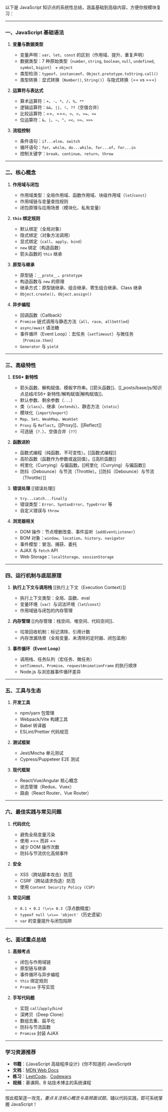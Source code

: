 以下是 JavaScript 知识点的系统性总结，涵盖基础到高级内容，方便你按模块复习：

---

### 一、JavaScript 基础语法

1. **变量与数据类型**

   - 变量声明：`var`、`let`、`const` 的区别（作用域、提升、重复声明）
   - 数据类型：7 种原始类型（`number`, `string`, `boolean`, `null`, `undefined`, `symbol`, `bigint`） + `object`
   - 类型检测：`typeof`、`instanceof`、`Object.prototype.toString.call()`
   - 类型转换：显式转换（`Number()`, `String()`）与隐式转换（\=\= vs \=\=\=）

2. **运算符与表达式**

   - 算术运算符：`+`、`-`、`*`、`/`、`%`、`**`
   - 逻辑运算符：`&&`、`||`、`!`、`??`（空值合并）
   - 比较运算符：\=\=、\=\=\=、`>`、`<`、`>=`、`<=`
   - 位运算符：`&`、`|`、`~`、`^`、`<<`、`>>`、`>>>`

3. **流程控制**
   - 条件语句：`if...else`、`switch`
   - 循环语句：`for`、`while`、`do...while`、`for...of`、`for...in`
   - 控制关键字：`break`、`continue`、`return`、`throw`

---

### 二、核心概念

1. **作用域与闭包**

   - 作用域类型：全局作用域、函数作用域、块级作用域（`let`/`const`）
   - 作用域链与变量查找规则
   - 闭包原理与应用场景（模块化、私有变量）

2. **`this` 绑定规则**

   - 默认绑定（全局对象）
   - 隐式绑定（对象方法调用）
   - 显式绑定（`call`、`apply`、`bind`）
   - `new` 绑定（构造函数）
   - 箭头函数的 `this` 继承

3. **原型与继承**

   - 原型链：`__proto__`、`prototype`
   - 构造函数与 `new` 的原理
   - 继承方式：原型链继承、组合继承、寄生组合继承、Class 继承
   - `Object.create()`、`Object.assign()`

4. **异步编程**
   - 回调函数（Callback）
   - `Promise` 链式调用与静态方法（`all`、`race`、`allSettled`）
   - `async/await` 语法糖
   - 事件循环（Event Loop）：宏任务（`setTimeout`）与微任务（`Promise.then`）
   - `Generator` 与 `yield`

---

### 三、高级特性

1. **ES6+ 新特性**

   - 箭头函数、解构赋值、模板字符串。[[箭头函数]]、[[_posts/base/js/知识点总结/ES6+ 新特性/解构赋值|解构赋值]]、
   - 默认参数、剩余参数（`...`）
   - 类（`class`）、继承（`extends`）、静态方法（`static`）
   - 模块化（`import`/`export`）
   - `Map`、`Set`、`WeakMap`、`WeakSet`
   - `Proxy` 与 `Reflect`。[[Proxy]]、[[Reflect]]
   - 可选链（`?.`）、空值合并（`??`）

2. **函数进阶**

   - 函数式编程（纯函数、不可变性）。[[函数式编程]]
   - 高阶函数（函数作为参数或返回值）。[[高阶函数]]
   - 柯里化（Currying）与偏函数。[[柯里化（Currying）与偏函数]]
   - 防抖（Debounce）与节流（Throttle）。[[防抖（Debounce）与节流（Throttle）]]

3. **错误处理**
[[错误处理]]
   - `try...catch...finally`
   - 错误类型：`Error`、`SyntaxError`、`TypeError` 等
   - 自定义错误与 `throw`

4. **浏览器相关**
   - DOM 操作：节点增删改查、事件监听（`addEventListener`）
   - BOM 对象：`window`、`location`、`history`、`navigator`
   - 事件模型：冒泡、捕获、委托
   - AJAX 与 `fetch` API
   - Web Storage：`localStorage`、`sessionStorage`

---

### 四、运行机制与底层原理

1. **执行上下文与调用栈**
[[执行上下文（Execution Context）]]
   - 执行上下文类型：全局、函数、eval
   - 变量环境（`var`）与词法环境（`let`/`const`）
   - 作用域链与闭包的内存管理

2. **内存管理**
[[内存管理：栈空间、堆空间、代码空间]]、
   - 垃圾回收机制：标记清除、引用计数
   - 内存泄漏场景（全局变量、未清除的定时器、闭包滥用）

3. **事件循环（Event Loop）**
   - 调用栈、任务队列（宏任务、微任务）
   - `setTimeout`、`Promise`、`requestAnimationFrame` 的执行顺序
   - Node.js 与浏览器事件循环差异

---

### 五、工具与生态

1. **开发工具**

   - npm/yarn 包管理
   - Webpack/Vite 构建工具
   - Babel 转译器
   - ESLint/Prettier 代码规范

2. **测试框架**

   - Jest/Mocha 单元测试
   - Cypress/Puppeteer E2E 测试

3. **现代框架**
   - React/Vue/Angular 核心概念
   - 状态管理（Redux、Vuex）
   - 路由（React Router、Vue Router）

---

### 六、最佳实践与常见问题

1. **代码优化**

   - 避免全局变量污染
   - 使用 \=\=\= 而非 \=\=
   - 减少 DOM 操作次数
   - 防抖与节流优化高频事件

2. **安全**

   - XSS（跨站脚本攻击）防范
   - CSRF（跨站请求伪造）防范
   - 使用 `Content Security Policy (CSP)`

3. **常见问题**
   - `0.1 + 0.2 !\=\= 0.3`（浮点数精度）
   - `typeof null \=\== 'object'`（历史遗留）
   - `var` 的变量提升与闭包陷阱

---

### 七、面试重点总结

1. **高频考点**

   - 闭包与作用域链
   - 原型链与继承
   - 事件循环与异步编程
   - `this` 绑定规则
   - `Promise` 手写实现

2. **手写代码题**
   - 实现 `call`/`apply`/`bind`
   - 深拷贝（Deep Clone）
   - 数组去重、扁平化
   - 防抖与节流函数
   - `Promise` 封装 AJAX

---

### 学习资源推荐

- **书籍**：《JavaScript 高级程序设计》《你不知道的 JavaScript》
- **文档**：[MDN Web Docs](https://developer.mozilla.org/zh-CN/)
- **练习**：[LeetCode](https://leetcode.com/)、[Codewars](https://www.codewars.com/)
- **视频**：慕课网、B 站技术博主的系统课程

---

按此框架逐一攻克，*重点关注核心概念与高频面试题*，辅以代码实践，即可系统掌握 JavaScript！
